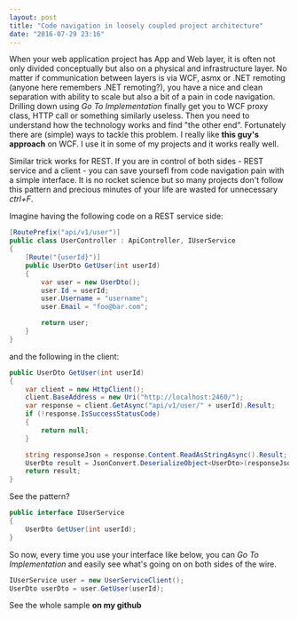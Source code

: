 ```yaml
---
layout: post
title: "Code navigation in loosely coupled project architecture"
date: "2016-07-29 23:16"
---
```


When your web application project has App and Web layer, it is often not only divided conceptually but also on a physical and infrastructure layer. No matter if communication between layers is via WCF, asmx or .NET remoting (anyone here remembers .NET remoting?), you have a nice and clean separation with ability to scale but also a bit of a pain in code navigation. Drilling down using _Go To Implementation_ finally get you to WCF proxy class, HTTP call or something similarly useless. Then you need to understand how the technology works and find "the other end".
Fortunately there are (simple) ways to tackle this problem. I really like __this guy's approach__ on WCF. I use it in some of my projects and it works really well.

Similar trick works for REST. If you are in control of both sides - REST service and a client - you can save yoursefl from code navigation pain with a simple interface. It is no rocket science but so many projects don't follow this pattern and precious minutes of your life are wasted for unnecessary _ctrl+F_.

Imagine having the following code on a REST service side:
```csharp
[RoutePrefix("api/v1/user")]
public class UserController : ApiController, IUserService
{
    [Route("{userId}")]
    public UserDto GetUser(int userId)
    {
        var user = new UserDto();
        user.Id = userId;
        user.Username = "username";
        user.Email = "foo@bar.com";

        return user;
    }
}
```

and the following in the client:

```csharp
public UserDto GetUser(int userId)
{
    var client = new HttpClient();
    client.BaseAddress = new Uri("http://localhost:2460/");
    var response = client.GetAsync("api/v1/user/" + userId).Result;
    if (!response.IsSuccessStatusCode)
    {
        return null;
    }

    string responseJson = response.Content.ReadAsStringAsync().Result;
    UserDto result = JsonConvert.DeserializeObject<UserDto>(responseJson);
    return result;
}
```

See the pattern?
```csharp
public interface IUserService
{
    UserDto GetUser(int userId);
}
```

So now, every time you use your interface like below, you can _Go To Implementation_ and easily see what's going on on both sides of the wire.
```csharp
IUserService user = new UserServiceClient();
UserDto userDto = user.GetUser(userId);
```

See the whole sample __on my github__
